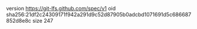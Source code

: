 version https://git-lfs.github.com/spec/v1
oid sha256:21df2c24309171f942a291d9c52d87905b0adcbd1071691d5c686687852d8e8c
size 247

